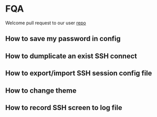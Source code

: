 # FQA 
Welcome pull request to our user [repo](https://github.com/nxshell/website)

## How to save my password in config

## How to dumplicate an exist SSH connect

## How to export/import SSH session config file

## How to change theme

## How to record SSH screen to log file

